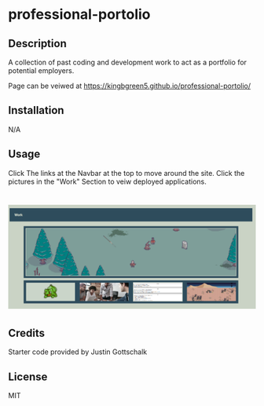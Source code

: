 # professional-portolio


## Description

A collection of past coding and development work to act as a portfolio for potential employers.

Page can be veiwed at 
https://kingbgreen5.github.io/professional-portolio/

## Installation
N/A

## Usage

Click The links at the Navbar at the top to move around the site. Click the pictures in the "Work" Section to veiw deployed applications. 


![Alt text](<assets/images/README Screenshot.png>)
=======

## Credits
Starter code provided by 
Justin Gottschalk

## License
MIT
